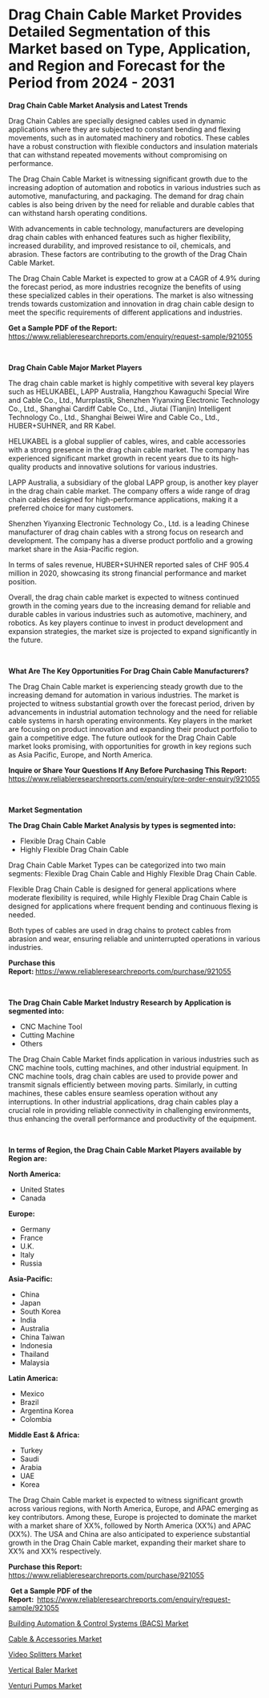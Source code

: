 <p><h1>Drag Chain Cable Market Provides Detailed Segmentation of this Market based on Type, Application, and Region and Forecast for the Period from 2024 - 2031</h1></p><p><strong>Drag Chain Cable Market Analysis and Latest Trends</strong></p>
<p><p>Drag Chain Cables are specially designed cables used in dynamic applications where they are subjected to constant bending and flexing movements, such as in automated machinery and robotics. These cables have a robust construction with flexible conductors and insulation materials that can withstand repeated movements without compromising on performance.</p><p>The Drag Chain Cable Market is witnessing significant growth due to the increasing adoption of automation and robotics in various industries such as automotive, manufacturing, and packaging. The demand for drag chain cables is also being driven by the need for reliable and durable cables that can withstand harsh operating conditions.</p><p>With advancements in cable technology, manufacturers are developing drag chain cables with enhanced features such as higher flexibility, increased durability, and improved resistance to oil, chemicals, and abrasion. These factors are contributing to the growth of the Drag Chain Cable Market.</p><p>The Drag Chain Cable Market is expected to grow at a CAGR of 4.9% during the forecast period, as more industries recognize the benefits of using these specialized cables in their operations. The market is also witnessing trends towards customization and innovation in drag chain cable design to meet the specific requirements of different applications and industries.</p></p>
<p><strong>Get a Sample PDF of the Report:&nbsp;</strong> <a href="https://www.reliableresearchreports.com/enquiry/request-sample/921055">https://www.reliableresearchreports.com/enquiry/request-sample/921055</a></p>
<p>&nbsp;</p>
<p><strong>Drag Chain Cable Major Market Players</strong></p>
<p><p>The drag chain cable market is highly competitive with several key players such as HELUKABEL, LAPP Australia, Hangzhou Kawaguchi Special Wire and Cable Co., Ltd., Murrplastik, Shenzhen Yiyanxing Electronic Technology Co., Ltd., Shanghai Cardiff Cable Co., Ltd., Jiutai (Tianjin) Intelligent Technology Co., Ltd., Shanghai Beiwei Wire and Cable Co., Ltd., HUBER+SUHNER, and RR Kabel.</p><p>HELUKABEL is a global supplier of cables, wires, and cable accessories with a strong presence in the drag chain cable market. The company has experienced significant market growth in recent years due to its high-quality products and innovative solutions for various industries.</p><p>LAPP Australia, a subsidiary of the global LAPP group, is another key player in the drag chain cable market. The company offers a wide range of drag chain cables designed for high-performance applications, making it a preferred choice for many customers.</p><p>Shenzhen Yiyanxing Electronic Technology Co., Ltd. is a leading Chinese manufacturer of drag chain cables with a strong focus on research and development. The company has a diverse product portfolio and a growing market share in the Asia-Pacific region.</p><p>In terms of sales revenue, HUBER+SUHNER reported sales of CHF 905.4 million in 2020, showcasing its strong financial performance and market position.</p><p>Overall, the drag chain cable market is expected to witness continued growth in the coming years due to the increasing demand for reliable and durable cables in various industries such as automotive, machinery, and robotics. As key players continue to invest in product development and expansion strategies, the market size is projected to expand significantly in the future.</p></p>
<p>&nbsp;</p>
<p><strong>What Are The Key Opportunities For Drag Chain Cable Manufacturers?</strong></p>
<p><p>The Drag Chain Cable market is experiencing steady growth due to the increasing demand for automation in various industries. The market is projected to witness substantial growth over the forecast period, driven by advancements in industrial automation technology and the need for reliable cable systems in harsh operating environments. Key players in the market are focusing on product innovation and expanding their product portfolio to gain a competitive edge. The future outlook for the Drag Chain Cable market looks promising, with opportunities for growth in key regions such as Asia Pacific, Europe, and North America.</p></p>
<p><strong>Inquire or Share Your Questions If Any Before Purchasing This Report:</strong> <a href="https://www.reliableresearchreports.com/enquiry/pre-order-enquiry/921055">https://www.reliableresearchreports.com/enquiry/pre-order-enquiry/921055</a></p>
<p>&nbsp;</p>
<p><strong>Market Segmentation</strong></p>
<p><strong>The Drag Chain Cable Market Analysis by types is segmented into:</strong></p>
<p><ul><li>Flexible Drag Chain Cable</li><li>Highly Flexible Drag Chain Cable</li></ul></p>
<p><p>Drag Chain Cable Market Types can be categorized into two main segments: Flexible Drag Chain Cable and Highly Flexible Drag Chain Cable. </p><p>Flexible Drag Chain Cable is designed for general applications where moderate flexibility is required, while Highly Flexible Drag Chain Cable is designed for applications where frequent bending and continuous flexing is needed. </p><p>Both types of cables are used in drag chains to protect cables from abrasion and wear, ensuring reliable and uninterrupted operations in various industries.</p></p>
<p><strong>Purchase this Report:&nbsp;</strong><a href="https://www.reliableresearchreports.com/purchase/921055">https://www.reliableresearchreports.com/purchase/921055</a></p>
<p>&nbsp;</p>
<p><strong>The Drag Chain Cable Market Industry Research by Application is segmented into:</strong></p>
<p><ul><li>CNC Machine Tool</li><li>Cutting Machine</li><li>Others</li></ul></p>
<p><p>The Drag Chain Cable Market finds application in various industries such as CNC machine tools, cutting machines, and other industrial equipment. In CNC machine tools, drag chain cables are used to provide power and transmit signals efficiently between moving parts. Similarly, in cutting machines, these cables ensure seamless operation without any interruptions. In other industrial applications, drag chain cables play a crucial role in providing reliable connectivity in challenging environments, thus enhancing the overall performance and productivity of the equipment.</p></p>
<p>&nbsp;</p>
<p><strong>In terms of Region, the Drag Chain Cable Market Players available by Region are:</strong></p>
<p>
    <p> <strong> North America: </strong>
        <ul>
            <li>United States</li>
            <li>Canada</li>
        </ul>
        </p> 
    <p> <strong> Europe: </strong>
        <ul>
            <li>Germany</li>
            <li>France</li>
            <li>U.K.</li>
            <li>Italy</li>
            <li>Russia</li>
        </ul>
        </p> 
    <p> <strong> Asia-Pacific: </strong>
        <ul>
            <li>China</li>
            <li>Japan</li>
            <li>South Korea</li>
            <li>India</li>
            <li>Australia</li>
            <li>China Taiwan</li>
            <li>Indonesia</li>
            <li>Thailand</li>
            <li>Malaysia</li>
        </ul>
        </p> 
    <p> <strong> Latin America: </strong>
        <ul>
            <li>Mexico</li>
            <li>Brazil</li>
            <li>Argentina Korea</li>
            <li>Colombia</li>
        </ul>
        </p> 
    <p> <strong> Middle East & Africa: </strong>
        <ul>
            <li>Turkey</li>
            <li>Saudi</li>
            <li>Arabia</li>
            <li>UAE</li>
            <li>Korea</li>
        </ul>
    </p>
    </p>
<p><p>The Drag Chain Cable market is expected to witness significant growth across various regions, with North America, Europe, and APAC emerging as key contributors. Among these, Europe is projected to dominate the market with a market share of XX%, followed by North America (XX%) and APAC (XX%). The USA and China are also anticipated to experience substantial growth in the Drag Chain Cable market, expanding their market share to XX% and XX% respectively.</p></p>
<p><strong>Purchase this Report: </strong><a href="https://www.reliableresearchreports.com/purchase/921055">https://www.reliableresearchreports.com/purchase/921055</a></p>
<p>&nbsp;<strong>Get a Sample PDF of the Report:&nbsp;&nbsp;</strong><a href="https://www.reliableresearchreports.com/enquiry/request-sample/921055">https://www.reliableresearchreports.com/enquiry/request-sample/921055</a></p>
<p><strong></strong></p>
<p><p><a href="https://github.com/arionmp/Market-Research-Report-List-1/blob/main/building-automation-control-systems-bacs-market.md">Building Automation & Control Systems (BACS) Market</a></p><p><a href="https://github.com/pgtimber/Market-Research-Report-List-1/blob/main/cable-accessories-market.md">Cable & Accessories Market</a></p><p><a href="https://medium.com/@reyeshowell655/video-splitters-market-research-report-its-history-and-forecast-2024-to-2031-e69208ed46d9">Video Splitters Market</a></p><p><a href="https://medium.com/@fosterfahey1016/vertical-baler-market-insights-into-market-cagr-market-trends-and-growth-strategies-f7a87fe59935">Vertical Baler Market</a></p><p><a href="https://medium.com/@fosterfahey1016/venturi-pumps-nbsp-market-focuses-on-market-share-size-and-projected-forecast-till-2031-a56b0d464d49">Venturi Pumps Market</a></p></p>